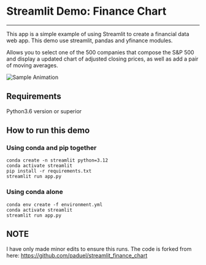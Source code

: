# Streamlit Demo: Finance Chart
---
This app is a simple example of using Streamlit to create a financial data web app.
This demo use streamlit, pandas and yfinance modules.

Allows you to select one of the 500 companies that compose the S&P 500 and
display a updated chart of adjusted closing prices, as well as add a pair of
moving averages.

![Sample Animation](https://raw.githubusercontent.com/paduel/streamlit_finance_chart/master/sample.gif "Sample Animation")

## Requirements

Python3.6 version or superior


## How to run this demo

### Using conda and pip together

```{cmd}
conda create -n streamlit python=3.12
conda activate streamlit
pip install -r requirements.txt
streamlit run app.py
```

### Using conda alone

```{cmd}
conda env create -f environment.yml
conda activate streamlit
streamlit run app.py
```

## NOTE

I have only made minor edits to ensure this runs. The code is forked from here: https://github.com/paduel/streamlit_finance_chart